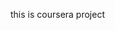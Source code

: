 this is coursera project

<!---
J-Sukumar-Reddy/J-Sukumar-Reddy is a ✨ special ✨ repository because its `README.md` (this file) appears on your GitHub profile.
You can click the Preview link to take a look at your changes.
--->
